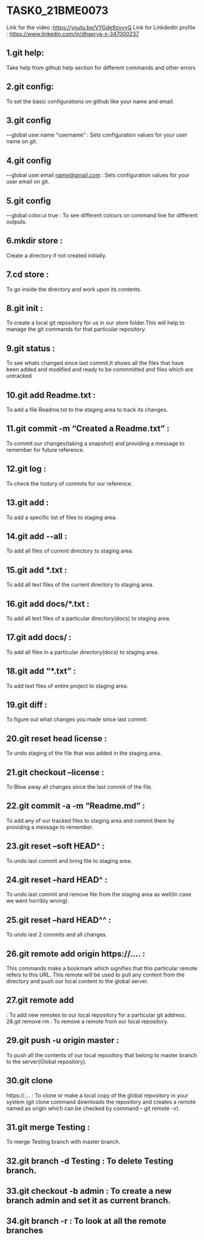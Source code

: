 # TASK0_21BME0073
Link for the video :https://youtu.be/VYGde9zvvyQ
Link for LinkdedIn profile : https://www.linkedin.com/in/dhaerya-s-347000237

## 1.git help: 
Take help from github help section for different commands and other errors

## 2.git config:
To set the basic configurations on github like your name and email.

## 3.git config 
–-global user.name “username” : Sets configuration values for your user name on git.

## 4.git config 
–-global user.email name@gmail.com : Sets configuration values for your user email on git.

## 5.git config 
–-global color.ui true : To see different colours on command line for different outputs.

## 6.mkdir store :
Create a directory if not created initially.

## 7.cd store :
To go inside the directory and work upon its contents.

## 8.git init : 
To create a local git repository for us in our store folder.This will help to manage the git commands for that particular repository.

## 9.git status :
To see whats changed since last commit.It shows all the files that have been added and modified and ready to be commmitted and files which are untracked

## 10.git add Readme.txt : 
To add a file Readme.txt to the staging area to track its changes.

## 11.git commit -m “Created a Readme.txt” :
To commit our changes(taking a snapshot) and providing a message to remember for future reference.

## 12.git log : 
To check the history of commits for our reference.

## 13.git add : 
To add a specific list of files to staging area.

## 14.git add --all : 
To add all files of current directory to staging area.

## 15.git add *.txt : 
To add all text files of the current directory to staging area.

## 16.git add docs/*.txt :
To add all text files of a particular directory(docs) to staging area.

## 17.git add docs/ :
To add all files in a particular directory(docs) to staging area.

## 18.git add “*.txt” : 
To add text files of entire project to staging area.

## 19.git diff : 
To figure out what changes you made since last commit.

## 20.git reset head license : 
To undo staging of the file that was added in the staging area.

## 21.git checkout –license : 
To Blow away all changes since the last commit of the file.

## 22.git commit -a -m “Readme.md” :
To add any of our tracked files to staging area and commit them by providing a message to remember.

## 23.git reset –soft HEAD^ : 
To undo last commit and bring file to staging area.

## 24.git reset –hard HEAD^ : 
To undo last commit and remove file from the staging area as well(In case we went horribly wrong).

## 25.git reset –hard HEAD^^ :
To undo last 2 commits and all changes.

## 26.git remote add origin https://.... :
This commands make a bookmark which signifies that this particular remote refers to this URL. This remote will be used to pull any content from the directory and push our local content to the global server.

## 27.git remote add
: To add new remotes to our local repository for a particular git address. 28.git remove rm : To remove a remote from our local repository.

## 29.git push -u origin master :
To push all the contents of our local repository that belong to master branch to the server(Global repository).

## 30.git clone 
https://.... : To clone or make a local copy of the global repository in your system (git clone command downloads the repository and creates a remote named as origin which can be checked by command – git remote -v).

## 31.git merge Testing :
To merge Testing branch with master branch.

## 32.git branch -d Testing : To delete Testing branch.

## 33.git checkout -b admin : To create a new branch admin and set it as current branch.

## 34.git branch -r : To look at all the remote branches

